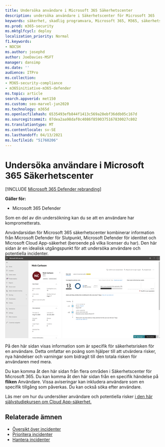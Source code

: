 ```yaml
---
title: Undersöka användare i Microsoft 365 Säkerhetscenter
description: undersöka användare i Säkerhetscenter för Microsoft 365
keywords: säkerhet, skadlig programvara, Microsoft 365, M365, säkerhetscenter, bildskärm, rapport, identiteter, data, enheter, appar
ms.prod: m365-security
ms.mktglfcycl: deploy
localization_priority: Normal
f1.keywords:
- NOCSH
ms.author: josephd
author: JoeDavies-MSFT
manager: dansimp
ms.date: ''
audience: ITPro
ms.collection:
- M365-security-compliance
- m365initiative-m365-defender
ms.topic: article
search.appverid: met150
ms.custom: seo-marvel-jun2020
ms.technology: m365d
ms.openlocfilehash: 6535493efb844f1413c569a28ebf36ddb05c167d
ms.sourcegitcommit: 07dea2aa98daf0c4086f8590375167830027c802
ms.translationtype: MT
ms.contentlocale: sv-SE
ms.lasthandoff: 04/13/2021
ms.locfileid: "51760206"
---
```

# <a name="investigate-users-in-microsoft-365-security-center"></a>Undersöka användare i Microsoft 365 Säkerhetscenter

[!INCLUDE [Microsoft 365 Defender rebranding](../includes/microsoft-defender.md)]

**Gäller för:**

- Microsoft 365 Defender

Som en del av din undersökning kan du se att en användare har komprometterats.

Användarsidan för Microsoft 365 säkerhetscenter kombinerar information från Microsoft Defender för Slutpunkt, Microsoft Defender för identitet och Microsoft Cloud App-säkerhet (beroende på vilka licenser du har). Den här sidan är en idealisk utgångspunkt för att undersöka användare och potentiella incidenter.
![Användarsida](../../media/m3d-userpage.png)

På den här sidan visas information som är specifik för säkerhetsrisken för en användare. Detta omfattar en poäng som hjälper till att utvärdera risker, nya händelser och varningar som bidragit till den totala risken för användaren med mera.

Du kan komma åt den här sidan från flera områden i Säkerhetscenter för Microsoft 365. Du kan komma åt den här sidan från en specifik händelse på **fliken** Användare. Vissa aviseringar kan inkludera användare som en specifik tillgång som påverkas. Du kan också söka efter användare.  

Läs mer om hur du undersöker användare och potentiella risker [i den här självstudiekursen om Cloud App-säkerhet.](/cloud-app-security/tutorial-ueba#:~:text=To%20identify%20who%20your%20riskiest,user%20page%20to%20investigate%20them)

## <a name="related-topics"></a>Relaterade ämnen

- [Översikt över incidenter](incidents-overview.md)
- [Prioritera incidenter](incident-queue.md)
- [Hantera incidenter](manage-incidents.md)